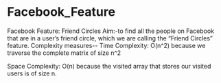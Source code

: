 # Facebook_Feature
Facebook Feature: Friend Circles
Aim:-to find all the people on Facebook that are in a user’s friend circle, which we are calling the “Friend Circles” feature.
Complexity measures--
Time Complexity: O(n^2) because we traverse the complete matrix of size n^2

Space Complexity: O(n) because the visited array that stores our visited users is of size n.
